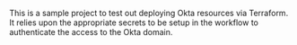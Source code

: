 This is a sample project to test out deploying Okta resources via Terraform. It relies upon the appropriate secrets to be setup in the workflow to authenticate the access to the Okta domain.
